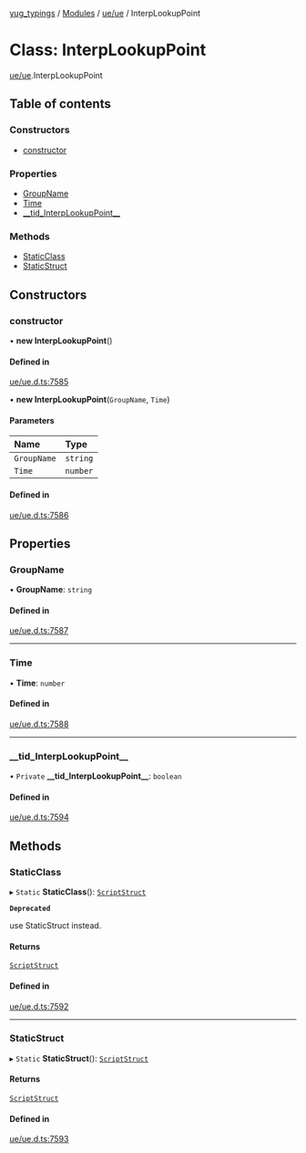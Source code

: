 [yug_typings](../README.md) / [Modules](../modules.md) / [ue/ue](../modules/ue_ue.md) / InterpLookupPoint

# Class: InterpLookupPoint

[ue/ue](../modules/ue_ue.md).InterpLookupPoint

## Table of contents

### Constructors

- [constructor](ue_ue.InterpLookupPoint.md#constructor)

### Properties

- [GroupName](ue_ue.InterpLookupPoint.md#groupname)
- [Time](ue_ue.InterpLookupPoint.md#time)
- [\_\_tid\_InterpLookupPoint\_\_](ue_ue.InterpLookupPoint.md#__tid_interplookuppoint__)

### Methods

- [StaticClass](ue_ue.InterpLookupPoint.md#staticclass)
- [StaticStruct](ue_ue.InterpLookupPoint.md#staticstruct)

## Constructors

### constructor

• **new InterpLookupPoint**()

#### Defined in

[ue/ue.d.ts:7585](https://github.com/YugMetaverse/yug_typings/blob/b7d9b19/ue/ue.d.ts#L7585)

• **new InterpLookupPoint**(`GroupName`, `Time`)

#### Parameters

| Name | Type |
| :------ | :------ |
| `GroupName` | `string` |
| `Time` | `number` |

#### Defined in

[ue/ue.d.ts:7586](https://github.com/YugMetaverse/yug_typings/blob/b7d9b19/ue/ue.d.ts#L7586)

## Properties

### GroupName

• **GroupName**: `string`

#### Defined in

[ue/ue.d.ts:7587](https://github.com/YugMetaverse/yug_typings/blob/b7d9b19/ue/ue.d.ts#L7587)

___

### Time

• **Time**: `number`

#### Defined in

[ue/ue.d.ts:7588](https://github.com/YugMetaverse/yug_typings/blob/b7d9b19/ue/ue.d.ts#L7588)

___

### \_\_tid\_InterpLookupPoint\_\_

• `Private` **\_\_tid\_InterpLookupPoint\_\_**: `boolean`

#### Defined in

[ue/ue.d.ts:7594](https://github.com/YugMetaverse/yug_typings/blob/b7d9b19/ue/ue.d.ts#L7594)

## Methods

### StaticClass

▸ `Static` **StaticClass**(): [`ScriptStruct`](ue_ue.ScriptStruct.md)

**`Deprecated`**

use StaticStruct instead.

#### Returns

[`ScriptStruct`](ue_ue.ScriptStruct.md)

#### Defined in

[ue/ue.d.ts:7592](https://github.com/YugMetaverse/yug_typings/blob/b7d9b19/ue/ue.d.ts#L7592)

___

### StaticStruct

▸ `Static` **StaticStruct**(): [`ScriptStruct`](ue_ue.ScriptStruct.md)

#### Returns

[`ScriptStruct`](ue_ue.ScriptStruct.md)

#### Defined in

[ue/ue.d.ts:7593](https://github.com/YugMetaverse/yug_typings/blob/b7d9b19/ue/ue.d.ts#L7593)
